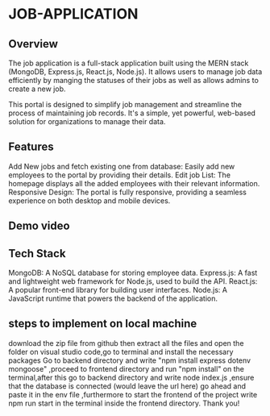 # JOB-APPLICATION

## Overview

The job application is a full-stack application built using the MERN stack (MongoDB, Express.js, React.js, Node.js). It allows users to manage job data efficiently by manging the statuses of their jobs as well as allows admins to create a new job.

This portal is designed to simplify job management and streamline the process of maintaining job records. It's a simple, yet powerful, web-based solution for organizations to manage their data.

## Features

Add New jobs and fetch existing one from database: Easily add new employees to the portal by providing their details.
Edit job List: The homepage displays all the added employees with their relevant information.
Responsive Design: The portal is fully responsive, providing a seamless experience on both desktop and mobile devices.

## Demo video



## Tech Stack

MongoDB: A NoSQL database for storing employee data.
Express.js: A fast and lightweight web framework for Node.js, used to build the API.
React.js: A popular front-end library for building user interfaces.
Node.js: A JavaScript runtime that powers the backend of the application.

## steps to implement on local machine

download the zip file from github then extract all the files and open the folder on visual studio code,go to terminal and install the necessary packages 
Go to backend directory and write "npm install express dotenv mongoose" ,proceed to frontend directory and run "npm install" on the terminal,after this go to backend directory and write node index.js ,ensure that the database is connected (would leave the url here) go ahead and paste it in the env file ,furthermore to start the frontend of the project write npm run start in the terminal inside the frontend directory.
Thank you!
